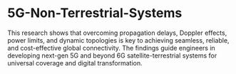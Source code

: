 # 5G-Non-Terrestrial-Systems
This research shows that overcoming propagation delays, Doppler effects, power limits, and dynamic topologies is key to achieving seamless, reliable, and cost-effective global connectivity. The findings guide engineers in developing next-gen 5G and beyond 6G satellite-terrestrial systems for universal coverage and digital transformation.
